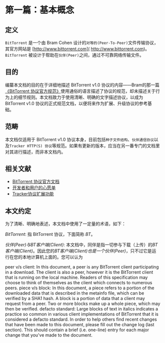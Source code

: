 # 第一篇：基本概念


## 定义

`BitTorrent` 是一个由 Bram Cohen 设计的`对等的(Peer-To-Peer)`文件传输协议，其官方网站是 [http://www.bittorrent.com]( http://www.bittorrent.com)。
`BitTorrent` 被设计于帮助在`伙伴(Peer)`之间，通过不可靠网络传输文件。

## 目的

编纂本文档的目的在于详细地描述 BitTorrent v1.0 协议的内容——Bram的那一篇[《BitTorrent 协议官方规范》](http://bittorrent.org/beps/bep_0003.html)使用通俗的语言描述了协议的规范，却未描述关于行为上的细节规则。本文档致力于使用清晰、明确的文字描述协议，以成为 BitTorrent v1.0 协议的正式规范文档，以便将来作为扩展、升级协议的参考基础。

## 范畴

本文档仅适用于 BitTorrent v1.0 协议本身，目前包括`种子文件结构`、`伙伴通信协议`以及`Tracker HTTP(S) 协议`等规范。如果有更新的版本，应当在另一番专门的文档里对其进行描述，而非本文档内。

## 相关文献

- [BitTorrent 协议官方文档](http://bittorrent.org/beps/bep_0003.html)
- [开发者和用户的心愿单](https://wiki.theory.org/BitTorrentWishList)
- [Tracker协议扩展功能](https://wiki.theory.org/BitTorrentTrackerExtensions)

## 本文约定

为了清晰、明确地表述，本文档中使用了一定量的术语，如下：

*BitTorrent*: 指 BitTorrent 协议，下面简称 *BT*。

*伙伴(Peer)*与*BT客户端(Client)*: 本文档中，同伴是指一切参与下载（上传）的*BT客户端(Client)*。因此您的*BT客户端(Client)*也是一个*伙伴(Peer)*，只不过它是运行在您的本地计算机上面的。您可以认为

peer v/s client: In this document, a peer is any BitTorrent client participating in a download. The client is also a peer, however it is the BitTorrent client that is running on the local machine. Readers of this specification may choose to think of themselves as the client which connects to numerous peers.
piece v/s block: In this document, a piece refers to a portion of the downloaded data that is described in the metainfo file, which can be verified by a SHA1 hash. A block is a portion of data that a client may request from a peer. Two or more blocks make up a whole piece, which may then be verified.
defacto standard: Large blocks of text in italics indicates a practice so common in various client implementations of BitTorrent that it is considered a defacto standard.
In order to help others find recent changes that have been made to this document, please fill out the change log (last section). This should contain a brief (i.e. one-line) entry for each major change that you've made to the document.


